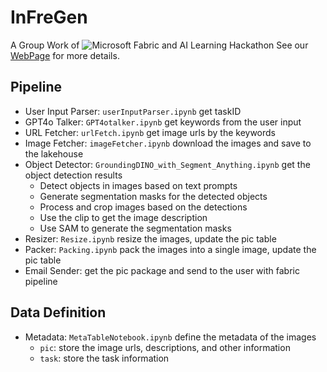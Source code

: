 # InFreGen
A Group Work of ![Microsoft Fabric and AI Learning Hackathon](https://microsoftfabric.devpost.com/)
See our [WebPage]() for more details.

## Pipeline
- User Input Parser: `userInputParser.ipynb` get taskID
- GPT4o Talker: `GPT4otalker.ipynb` get keywords from the user input
- URL Fetcher: `urlFetch.ipynb` get image urls by the keywords
- Image Fetcher: `imageFetcher.ipynb` download the images and save to the lakehouse
- Object Detector: `GroundingDINO_with_Segment_Anything.ipynb` get the object detection results
    - Detect objects in images based on text prompts
    - Generate segmentation masks for the detected objects
    - Process and crop images based on the detections
    - Use the clip to get the image description
    - Use SAM to generate the segmentation masks
- Resizer: `Resize.ipynb` resize the images, update the pic table
- Packer: `Packing.ipynb` pack the images into a single image, update the pic table
- Email Sender: get the pic package and send to the user with fabric pipeline
## Data Definition
- Metadata: `MetaTableNotebook.ipynb` define the metadata of the images
    - `pic`: store the image urls, descriptions, and other information
    - `task`: store the task information

